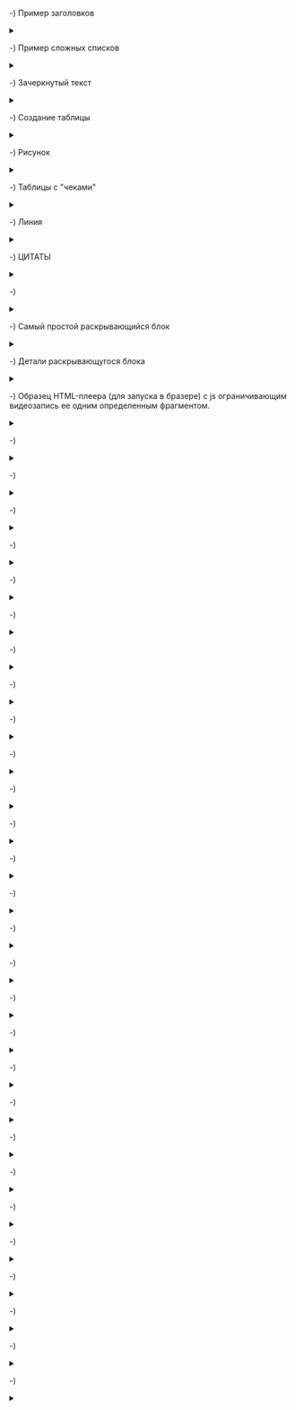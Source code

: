 -) Пример заголовков

<details>

<summary></summary>


```javascript

# Всем приятного вечера
## Завтра пятница
### **Планы на пятницу**

в браузере:
```
# Всем приятного вечера
## Завтра пятница
### **Планы на пятницу**

</details>


-) Пример  сложных списков

<details>

<summary></summary>


```javascript

* Работа
* Спорт
    * футбол
    * баскетбол
* Учить ДЗ
* Торт

В браузере:

```

* Работа
* Спорт
    * футбол
    * баскетбол
* Учить ДЗ
* Торт

</details>


-) Зачеркнутый текст

<details>

<summary></summary>


```javascript
Обрамление тильдами выводит зачеркнутый текст:
 ~~зачеркнутый текст ~~

В браузере:

```

 ~~зачеркнутый текст ~~

</details>



-) Создание таблицы

<details>

<summary></summary>


```javascript

    |№|имя|возраст|
    |-|---|-------|
    |1|Камила|23|
    |2|Адам|27|
    |3|Роланд|25|

В браузере:

```

|№|имя|возраст|
|-|---|-------|
|1|Камила|23|
|2|Адам|27|
|3|Роланд|25|

</details>


-) Рисунок

<details>

<summary></summary>


```javascript

![альтернативный текст](путь к рисунку)

```

</details>



-)  Таблицы с "чеками"

<details>

<summary></summary>



```javascript

### Студенты которые сдали зачет:
* [x] Камила|23|
* [ ] Адам|27|
* [x] Роланд|25|

В браузере:

```

### Студенты которые сдали зачет:
* [x] Камила
* [ ] Адам
* [x] Роланд

</details>

-) Линия

<details>

<summary></summary>


```javascript

---
в браузере:
```
---
</details>


-) ЦИТАТЫ 

<details>

<summary></summary>


```javascript
# Цитаты
(здесь мы будем цетировать)

> # Все будет хорошо
> ## Никода не ошиибается тот кто ничего не делает
> ### Если все идет хорощо - значит вы чего - то не знаете 
>> ### Ученье свет, а не ученье тьма


в браузере:
```
# Цитаты
(здесь мы будем цетировать)

> # Все ! будет хорошо !
> ## Никода не ошиибается тот кто ничего не делает
> ### Если все идет хорощо - значит вы чего - то не знаете 
>> ### Ученье свет, а не ученье тьма

</details>


-) 

<details>

<summary></summary>


```javascript


```

</details>


-) Самый простой раскрывающийся блок

<details>

<summary></summary>



```javascript

<details>
  <summary>Легенда</summary>
  <p>Раскрывающийся текст</p>
</details>


```

</details>


-) Детали раскрывающугося блока

<details>

<summary></summary>



```javascript

https://doka.guide/html/details/

01.06.2023

Иногда нужно скрывать какую-то информацию на странице в специальном блоке. Чтобы в любой момент можно было кликнуть на этот блок и развернуть информацию. И свернуть обратно таким же кликом. Такой блок ещё называют «аккордеоном».

Как пишется Скопировать ссылку "Как пишется"
Тег <details> — это интерактивный элемент, при нажатии на который открывается блок с информацией — текстом или картинками. Нередко такие элементы можно встретить на страницах с часто задаваемыми вопросами (FAQ), где в заголовке (или легенде) написан вопрос, а ответом является содержимое «аккордеона».

Тег <summary> — это заголовок «аккордеона», так называемая легенда. Он необязателен — без него в качестве легенды будет написан текст «Подробнее», «Details» или нечто подобное — в зависимости от выбранного языка и браузера.

Собирается «аккордеон» очень просто: в <details> вкладываем <summary> и теги с информацией, которая будет показываться при нажатии.

По умолчанию «аккордеон» закрыт, но если мы хотим, чтобы его содержание показывалось сразу при загрузке страницы или открывать его из JavaScript, нужно добавить к нему атрибут open.

Подсказки:
💡 Можно вкладывать <details> в <details>.

💡 <details> — это интерактивный элемент, но вкладывать другие интерактивные элементы в него можно.

💡 В HTML-стандарте написано, что <summary> должен быть первым ребёнком в <details>, но на деле всё прекрасно работает, даже если <summary> находится между тегами содержательной части «аккордеона».

💡 Вёрстка не ломается, если вложить <summary> в <summary> — в таком случае будет только один элемент ::marker (треугольник перед легендой).

💡 Если в «аккордеоне» будет несколько <summary> подряд, браузер будет реагировать только на первый, а остальные даже не отобразятся, хотя будут стоять в разметке.

💡 Если указать просто <summary> без <details>, то он будет вести себя как обычный <div> — блочный элемент без интерактивности.

На практике:
Лена Райан советует:
🛠 Если присутствует тег <summary>, то псевдоэлемент ::marker можно стилизовать — правда, он реагирует не на все свойства, но как минимум вы сможете поменять цвет и размер шрифта. Раньше для его стилизации нужно было использовать ::-webkit-details-marker.

Татьяна Фокина советует:
🛠 Можно заменить иконку по умолчанию с помощью <img>. В этом случае оставьте значение атрибута alt пустым, так как это декоративное изображение.

<details open>
  <summary>
    <img src="images/arrow-down.svg" alt="">
    Сроки доставки
  </summary>
  <p>Если закажите экспресс-доставку голубями, она займёт от 6 до 8 дней. Обычная доставка улиткой занимает примерно 20 дней.</p>
</details>

```

</details>



-) Образец HTML-плеера (для запуска в бразере) c js ограничивающим видеозапись ее одним определенным фрагментом.

<details>

<summary></summary>


```javascript

<!DOCTYPE html> 
<html> 


<body> 
  <details>
    <summary> -) Введние. Рассматриваемые в лекции темы:</summary>
    <p>
      <h4>Что такое структуры данных, зачем они нужны при разработке программ. Особенности массивов, их плюсы и минусы, в каких случаях их можно продуктивно использовать. Оценка сложности популярных алгоритмов. </h4>
<video id="myVideo" width="95%" height="95%" controls ontimeupdate = "setCurTime()">
<source src="file:///C:/Users/Vladi/Documents/EDUCATION/Поименованные/аlgorithms/Lesson/2/Урок%202.%20Структуры%20данных.%20Массивы.%20Алгоритмы%20массивов%20(720p).mp4#t=s,f" type="video/mp4">
  Your browser does not support the video tag.
</video><br>

<p id="demo"></p>

<script>
// Get the video element with id="myVideo"
var vid = document.getElementById("myVideo");
var s = 93; 
var f = 130;
// Attach a "timeupdate" event to the video
vid.addEventListener("timeupdate", getCurTime);

// Display the current playback position of the video in a p element with id="demo"
function getCurTime() { 
    document.getElementById("demo").innerHTML = "The current playback position is " + vid.currentTime + " seconds.";
} 

// Set the current playback position to 5 seconds
function setCurTime() {
    if (vid.currentTime < s || vid.currentTime > f){
    vid.currentTime = s;
    } 
 } 
</script> 
</p>
</details>
</body> 
</html>

```

</details>


-) 

<details>

<summary></summary>


```javascript


```

</details>


-) 

<details>

<summary></summary>


```javascript


```

</details>


-) 

<details>

<summary></summary>


```javascript


```

</details>


-) 

<details>

<summary></summary>


```javascript


```

</details>


-) 

<details>

<summary></summary>


```javascript


```

</details>


-) 

<details>

<summary></summary>


```javascript


```

</details>


-) 

<details>

<summary></summary>


```javascript


```

</details>


-) 

<details>

<summary></summary>


```javascript


```

</details>


-) 

<details>

<summary></summary>


```javascript


```

</details>


-) 

<details>

<summary></summary>


```javascript


```

</details>


-) 

<details>

<summary></summary>


```javascript


```

</details>


-) 

<details>

<summary></summary>


```javascript


```

</details>


-) 

<details>

<summary></summary>


```javascript


```

</details>


-) 

<details>

<summary></summary>


```javascript


```

</details>


-) 

<details>

<summary></summary>


```javascript


```

</details>


-) 

<details>

<summary></summary>


```javascript


```

</details>


-) 

<details>

<summary></summary>


```javascript


```

</details>


-) 

<details>

<summary></summary>


```javascript


```

</details>


-) 

<details>

<summary></summary>


```javascript


```

</details>


-) 

<details>

<summary></summary>


```javascript


```

</details>


-) 

<details>

<summary></summary>


```javascript


```

</details>


-) 

<details>

<summary></summary>


```javascript


```

</details>


-) 

<details>

<summary></summary>


```javascript


```

</details>


-) 

<details>

<summary></summary>


```javascript


```

</details>


-) 

<details>

<summary></summary>


```javascript


```

</details>


-) 

<details>

<summary></summary>


```javascript


```

</details>


-) 

<details>

<summary></summary>


```javascript


```

</details>


-) 

<details>

<summary></summary>


```javascript


```

</details>

